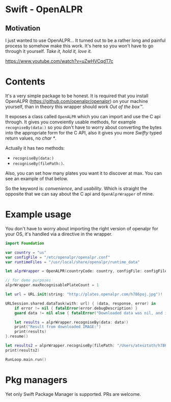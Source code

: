 # Swift - OpenALPR

## Motivation
I just wanted to use OpenALPR... It turned out to be a rather long and painful process to somehow make this work.
It's here so you won't have to go through it yourself. _Take it, hold it, love it._

https://www.youtube.com/watch?v=uZwHVCqdT7c

# Contents
It's a very simple package to be honest. It is required that you install OpenALPR (https://github.com/openalpr/openalpr) on your machine
yourself, than in theory this wrapper should work _Out of the box™️_.

It exposes a class called `OpenALPR` which you can import and use the C api through. It gives you conveiently usable methods,
for example `recogniseBy(data:)` so you don't have to worry about converting the bytes into the appropriate form for the C API,
also it gives you more _Swifty_ typed return values, no _char *_.

Actually it has two methods:
- `recogniseBy(data:)`
- `recogniseBy(filePath:)`.

Also, you can set how many plates you want it to discover at max. You can see an example of that below.

So the keyword is: _convenience_, and _usability_. Which is straight the opposite that we can say about the C api and `OpenAlprWrapper` of mine.

# Example usage

You don't have to worry about importing the right version of openalpr for your OS, it's handled via a directive in the wrapper.

```swift
import Foundation

var country = "us"
var configFile = "/etc/openalpr/openalpr.conf"
var runtimeFiles = "/usr/local/share/openalpr/runtime_data"

let alprWrapper = OpenALPR(countryCode: country, configFile: configFile, runtimeFilesLocation: runtimeFiles)

// for demo purposes
alprWrapper.maxRecognisablePlateCount = 1

let url = URL.init(string: "http://plates.openalpr.com/h786poj.jpg")!

URLSession.shared.dataTask(with: url) { (data, response, error) in
    if error != nil { fatalError(error.debugDescription) }
    guard data != nil else { fatalError("Downloaded data was nil, and its not allowed in this example") }

    let results = alprWrapper.recogniseBy(data: data!)
    print("Result from downloaded IMAGE:")
    print(results)
}.resume()

let results2 = alprWrapper.recogniseBy(filePath: "/Users/atesztoth/h786poj.jpg")
print(results2)

RunLoop.main.run()
```

# Pkg managers
Yet only Swift Package Manager is supported. PRs are welcome.
